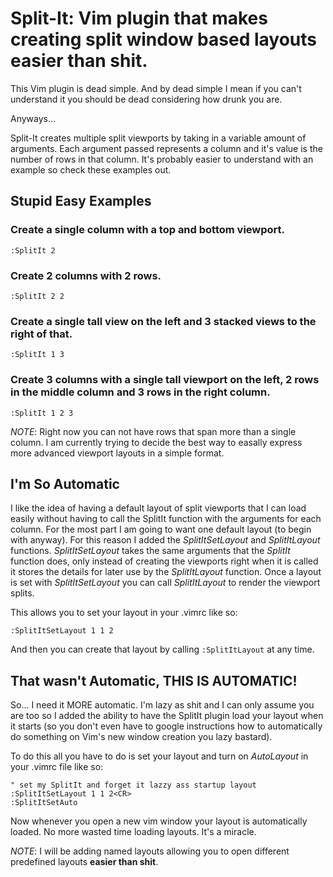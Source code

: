 # Split-It: Vim plugin that makes creating split window based layouts easier than shit.

This Vim plugin is dead simple. And by dead simple I mean if you can't understand it you should be dead considering how drunk you are.

Anyways...

Split-It creates multiple split viewports by taking in a variable amount of arguments. Each argument passed represents a column and it's value is the number of rows in that column. It's probably easier to understand with an example so check these examples out.

## Stupid Easy Examples

### Create a single column with a top and bottom viewport.

    :SplitIt 2

### Create 2 columns with 2 rows.

    :SplitIt 2 2

### Create a single tall view on the left and 3 stacked views to the right of that.

    :SplitIt 1 3

### Create 3 columns with a single tall viewport on the left, 2 rows in the middle column and 3 rows in the right column.

    :SplitIt 1 2 3

*NOTE*: Right now you can not have rows that span more than a single column. I am currently trying to decide the best way to easally express more advanced viewport layouts in a simple format.

## I'm So Automatic

I like the idea of having a default layout of split viewports that I can load easily without having to call the SplitIt function with the arguments for each column.  For the most part I am going to want one default layout (to begin with anyway). For this reason I added the _SplitItSetLayout_ and _SplitItLayout_ functions. _SplitItSetLayout_ takes the same arguments that the _SplitIt_ function does, only instead of creating the viewports right when it is called it stores the details for later use by the _SplitItLayout_ function. Once a layout is set with _SplitItSetLayout_ you can call _SplitItLayout_ to render the viewport splits.

This allows you to set your layout in your .vimrc like so:

    :SplitItSetLayout 1 1 2


And then you can create that layout by calling `:SplitItLayout` at any time.

## That wasn't Automatic, THIS IS AUTOMATIC!

So... I need it MORE automatic. I'm lazy as shit and I can only assume you are too so I added the ability to have the SplitIt plugin load your layout when it starts (so you don't even have to google instructions how to automatically do something on Vim's new window creation you lazy bastard).

To do this all you have to do is set your layout and turn on _AutoLayout_ in your .vimrc file like so:

    " set my SplitIt and forget it lazzy ass startup layout
    :SplitItSetLayout 1 1 2<CR>
    :SplitItSetAuto

Now whenever you open a new vim window your layout is automatically loaded. No more wasted time loading layouts. It's a miracle.


*NOTE*: I will be adding named layouts allowing you to open different predefined layouts __easier than shit__.
